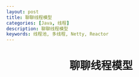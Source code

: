 ```yaml
---
layout: post
title: 聊聊线程模型
categories: [Java, 线程]
description: 聊聊线程模型
keywords: 线程池, 多线程, Netty, Reactor 
---
```


<h1 align="center">聊聊线程模型</h1>
